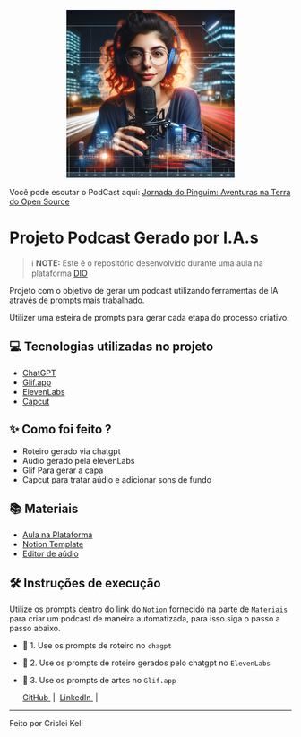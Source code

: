 <p align="center">
<img 
    src="assets/etmjfvhzwbg2w3hponqx.png"
    width="300"
/>

Você pode escutar o PodCast aqui: [Jornada do Pinguim: Aventuras na Terra do Open Source](https://file.notion.so/f/f/3ec1be94-52ac-4845-adf7-f873e65842dc/9ce8dbfd-9413-4df5-8b7e-9ed61d88aff1/PodcastEditado_(online-audio-converter.com).mp3?id=dec0d7df-e572-46e8-8771-99bfc1a89e18&table=block&spaceId=3ec1be94-52ac-4845-adf7-f873e65842dc&expirationTimestamp=1719360000000&signature=bClkKj5WZcSjmBGZCM-UGL_k3_hw5gXx6X1tOontp4s&downloadName=Jornada+do+Pinguim%3A+Aventuras+na+Terra+do+Open+Source.mp3)

# Projeto Podcast Gerado por I.A.s


 > ℹ️ **NOTE:** Este é o repositório desenvolvido durante uma aula na plataforma [DIO](https://dio.me)

Projeto com o objetivo de gerar um podcast utilizando ferramentas de IA através de prompts mais trabalhado.

Utilizer uma esteira de prompts para gerar cada etapa do processo criativo.

## 💻 Tecnologias utilizadas no projeto

- [ChatGPT](https://chat.openai.com/) 
- [Glif.app](https://https://glif.app/)
- [ElevenLabs](https://beta.elevenlabs.io/)
- [Capcut](https://www.capcut.com/pt-br/)

## ✨ Como foi feito ?

- Roteiro gerado via chatgpt
- Audio gerado pela elevenLabs
- Glif Para gerar a capa
- Capcut para tratar aúdio e adicionar sons de fundo

## 📚 Materiais

- [Aula na Plataforma](https://dio.me)
- [Notion Template](https://www.notion.so/crisleikeli/PAS-Podcast-AI-Studio-26263c4aef7c4bb088e9f6d1dd431d66)
- [Editor de aúdio](https://www.capcut.com/editor?from_page=landing_page&__action_from=picture_V%C3%ADdeos%20profissionais%20em%20minutos,%20n%C3%A3o%20em%20horas.)


## 🛠️ Instruções de execução

Utilize os prompts dentro do link do `Notion` fornecido na parte de `Materiais` para criar um podcast de maneira automatizada, para isso siga o passo a passo abaixo.

- 🤖 1. Use os prompts de roteiro no `chagpt`
- 🤖 2. Use os prompts de roteiro gerados pelo chatgpt no  `ElevenLabs`
- 🤖 3. Use os prompts de artes no `Glif.app`


    <a 
        href="https://github.com/CrisleiKeli">
        GitHub
    </a>
    &nbsp;|&nbsp;
    <a 
        href="https://www.linkedin.com/in/crisleikelijenuino/">
        LinkedIn
    </a>
    &nbsp;|&nbsp;


---

Feito por Crislei Keli
